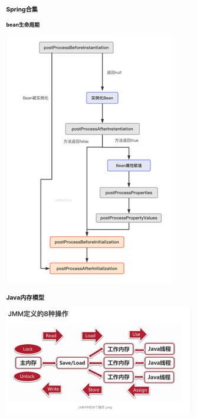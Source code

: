 ### Spring合集
#### bean生命周期
![img.png](images/img.png)


### Java内存模型

![img_1.png](images/img_1.png)